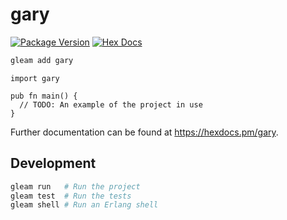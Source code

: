# gary

[![Package Version](https://img.shields.io/hexpm/v/gary)](https://hex.pm/packages/gary)
[![Hex Docs](https://img.shields.io/badge/hex-docs-ffaff3)](https://hexdocs.pm/gary/)

```sh
gleam add gary
```
```gleam
import gary

pub fn main() {
  // TODO: An example of the project in use
}
```

Further documentation can be found at <https://hexdocs.pm/gary>.

## Development

```sh
gleam run   # Run the project
gleam test  # Run the tests
gleam shell # Run an Erlang shell
```
